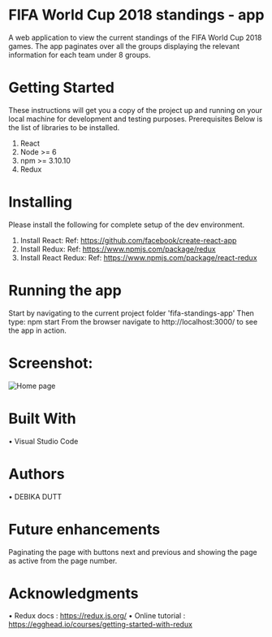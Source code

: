 # FIFA World Cup 2018 standings - app
A web application to view the current standings of the FIFA World Cup 2018 games. The app paginates over all the groups displaying the relevant information for each team under 8 groups.

# Getting Started
These instructions will get you a copy of the project up and running on your local machine for development and testing purposes. 
Prerequisites
Below is the list of libraries to be installed.
1.	React
2.	Node >= 6
3.  npm >= 3.10.10
4.  Redux

# Installing
Please install the following for complete setup of the dev environment.
1.	Install React: 
Ref: https://github.com/facebook/create-react-app
2.  Install Redux:
Ref: https://www.npmjs.com/package/redux
3.  Install React Redux:
Ref: https://www.npmjs.com/package/react-redux

# Running the app
Start by navigating to the current project folder 'fifa-standings-app'
Then type:
npm start
From the browser navigate to http://localhost:3000/ to see the app in action.

# Screenshot: 
![Home page](https://github.com/debikadutt/fifa-standings-app1/blob/master/src/fifa-2018.JPG)

# Built With
•	Visual Studio Code

# Authors
•	DEBIKA DUTT

# Future enhancements
Paginating the page with buttons next and previous and showing the page as active from the page number.

# Acknowledgments
•	Redux docs : https://redux.js.org/ 
•	Online tutorial : https://egghead.io/courses/getting-started-with-redux
